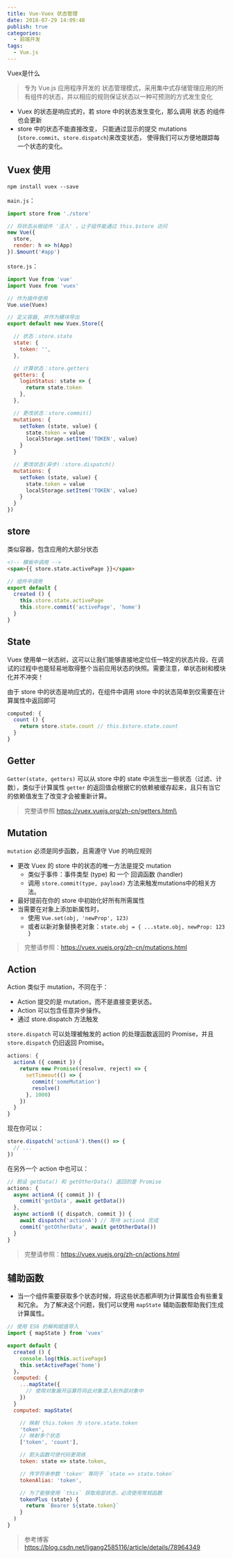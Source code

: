 ```yaml
---
title: Vue-Vuex 状态管理
date: 2018-07-29 14:09:48
publish: true
categories:
  - 前端开发
tags:
  - Vue.js
---
```


Vuex是什么
>专为 Vue.js 应用程序开发的 状态管理模式，采用集中式存储管理应用的所有组件的状态，并以相应的规则保证状态以一种可预测的方式发生变化

- Vuex 的状态是响应式的，若 store 中的状态发生变化，那么调用 状态 的组件也会更新
- store 中的状态不能直接改变，
只能通过显示的提交 mutations (`store.commit`、`store.dispatch`)来改变状态，
使得我们可以方便地跟踪每一个状态的变化。

## Vuex 使用
```
npm install vuex --save
```

`main.js`：

``` javascript
import store from './store'

// 将状态从根组件 '注入' ，让子组件能通过 this.$store 访问
new Vue({
  store,
  render: h => h(App)
}).$mount('#app')
```

`store.js`：
``` javascript
import Vue from 'vue'
import Vuex from 'vuex'

// 作为插件使用
Vue.use(Vuex)

// 定义容器, 并作为模块导出
export default new Vuex.Store({

  // 状态：store.state
  state: {
    token: '',
  },

  // 计算状态：store.getters
  getters: {
    loginStatus: state => {
      return state.token
    },
  },

  // 更改状态：store.commit()
  mutations: {
    setToken (state, value) {
      state.token = value
      localStorage.setItem('TOKEN', value)
    }
  }

  // 更改状态(异步)：store.dispatch()
  mutations: {
    setToken (state, value) {
      state.token = value
      localStorage.setItem('TOKEN', value)
    }
  }
})
```

## store
类似容器，包含应用的大部分状态
```html
<!-- 模板中调用 -->
<span>{{ store.state.activePage }}</span>
```
``` javascript
// 组件中调用
export default {
  created () {
    this.store.state.activePage
    this.store.commit('activePage', 'home')
  }
}
```

## State
Vuex 使用单一状态树，这可以让我们能够直接地定位任一特定的状态片段，在调试的过程中也能轻易地取得整个当前应用状态的快照。需要注意，单状态树和模块化并不冲突！

由于 store 中的状态是响应式的，在组件中调用 store 中的状态简单到仅需要在计算属性中返回即可
```javascript
computed: {
  count () {
    return store.state.count // this.$store.state.count
  }
}
```

## Getter
`Getter(state, getters)` 可以从 store 中的 state 中派生出一些状态（过滤、计数），类似于计算属性
`getter` 的返回值会根据它的依赖被缓存起来，且只有当它的依赖值发生了改变才会被重新计算。
>完整请参照 https://vuex.vuejs.org/zh-cn/getters.html\

## Mutation
`mutation` 必须是同步函数，且需遵守 Vue 的响应规则

- 更改 Vuex 的 store 中的状态的唯一方法是提交 mutation
  -  类似于事件：事件类型 (type) 和 一个 回调函数 (handler)
  - 调用 `store.commit(type, payload)` 方法来触发mutations中的相关方法。
- 最好提前在你的 store 中初始化好所有所需属性
- 当需要在对象上添加新属性时，
  - 使用 `Vue.set(obj, 'newProp', 123)`
  - 或者以新对象替换老对象：`state.obj = { ...state.obj, newProp: 123 }`
>完整请参照：https://vuex.vuejs.org/zh-cn/mutations.html

## Action
Action 类似于 mutation，不同在于：

- Action 提交的是 mutation，而不是直接变更状态。
- Action 可以包含任意异步操作。
- 通过 store.dispatch 方法触发

`store.dispatch` 可以处理被触发的 action 的处理函数返回的 Promise，并且 `store.dispatch` 仍旧返回 Promise。
```javascript
actions: {
  actionA ({ commit }) {
    return new Promise((resolve, reject) => {
      setTimeout(() => {
        commit('someMutation')
        resolve()
      }, 1000)
    })
  }
}
```
现在你可以：
```javascript
store.dispatch('actionA').then(() => {
  // ...
})
```
在另外一个 action 中也可以：

```javascript
// 假设 getData() 和 getOtherData() 返回的是 Promise
actions: {
  async actionA ({ commit }) {
    commit('gotData', await getData())
  },
  async actionB ({ dispatch, commit }) {
    await dispatch('actionA') // 等待 actionA 完成
    commit('gotOtherData', await getOtherData())
  }
}
```

>完整请参照：https://vuex.vuejs.org/zh-cn/actions.html

## 辅助函数

- 当一个组件需要获取多个状态时候，将这些状态都声明为计算属性会有些重复和冗余。
为了解决这个问题，我们可以使用 `mapState` 辅助函数帮助我们生成计算属性。
```javascript
// 使用 ES6 的解构赋值导入
import { mapState } from 'vuex'

export default {
  created () {
    console.log(this.activePage)
    this.setActivePage('home')
  }，
  computed: {
    ...mapState({
      // 使用对象展开运算符将此对象混入到外部对象中
    })
  }
  computed: mapState(

    // 映射 this.token 为 store.state.token
    'token',
    // 映射多个状态
    ['token', 'count'],

    // 箭头函数可使代码更简练
    token: state => state.token,

    // 传字符串参数 'token' 等同于 `state => state.token`
    tokenAlias: 'token',

    // 为了能够使用 `this` 获取局部状态，必须使用常规函数
    tokenPlus (state) {
      return `Bearer ${state.token}`
    }
  )
}
```
>参考博客 https://blog.csdn.net/ligang2585116/article/details/78964349
